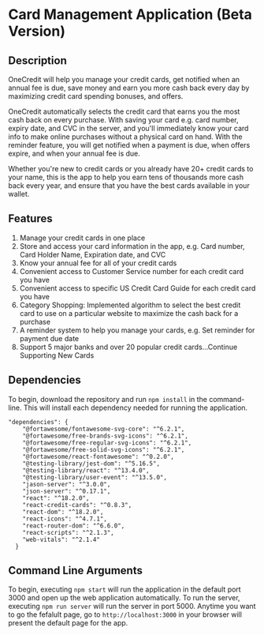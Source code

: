 # Card Management Application (Beta Version)
## Description
OneCredit will help you manage your credit cards, get notified when an annual fee is due, save money and earn you more cash back every day by maximizing credit card spending bonuses, and offers.

OneCredit automatically selects the credit card that earns you the most cash back on every purchase. With saving your card e.g. card number, expiry date, and CVC in the server, and you'll immediately know your card info to make online purchases without a physical card on hand. With the reminder feature, you will get notified when a payment is due, when offers expire, and when your annual fee is due.

Whether you're new to credit cards or you already have 20+ credit cards to your name, this is the app to help you earn tens of thousands more cash back every year, and ensure that you have the best cards available in your wallet.

## Features
1. Manage your credit cards in one place
2. Store and access your card information in the app, e.g. Card number, Card Holder Name, Expiration date, and CVC
3. Know your annual fee for all of your credit cards
4. Convenient access to Customer Service number for each credit card you have
5. Convenient access to specific US Credit Card Guide for each credit card you have
6. Category Shopping: Implemented algorithm to select the best credit card to use on a particular website to maximize the cash back for a purchase
7. A reminder system to help you manage your cards, e.g. Set reminder for payment due date
8. Support 5 major banks and over 20 popular credit cards...Continue Supporting New Cards

## Dependencies
To begin, download the repository and run ```npm install``` in the command-line. This will install each dependency needed for running the application.
```
"dependencies": {
    "@fortawesome/fontawesome-svg-core": "^6.2.1",
    "@fortawesome/free-brands-svg-icons": "^6.2.1",
    "@fortawesome/free-regular-svg-icons": "^6.2.1",
    "@fortawesome/free-solid-svg-icons": "^6.2.1",
    "@fortawesome/react-fontawesome": "^0.2.0",
    "@testing-library/jest-dom": "^5.16.5",
    "@testing-library/react": "^13.4.0",
    "@testing-library/user-event": "^13.5.0",
    "jason-server": "^3.0.0",
    "json-server": "^0.17.1",
    "react": "^18.2.0",
    "react-credit-cards": "^0.8.3",
    "react-dom": "^18.2.0",
    "react-icons": "^4.7.1",
    "react-router-dom": "^6.6.0",
    "react-scripts": "^2.1.3",
    "web-vitals": "^2.1.4"
  }
```


## Command Line Arguments
To begin, executing `npm start` will run the application in the default port 3000 and open up the web application automatically. To run the server, executing `npm run server` will run the server in port 5000. Anytime you want to go the fefalult page, go to `http://localhost:3000` in your browser will present the default page for the app.
